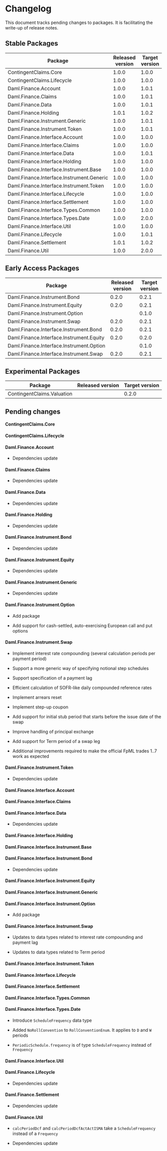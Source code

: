 # Changelog

This document tracks pending changes to packages. It is facilitating the write-up of release notes.

Stable Packages
---------------

| Package                                    | Released version   | Target version |
|--------------------------------------------|--------------------|----------------|
| ContingentClaims.Core                      | 1.0.0              | 1.0.0          |
| ContingentClaims.Lifecycle                 | 1.0.0              | 1.0.0          |
| Daml.Finance.Account                       | 1.0.0              | 1.0.1          |
| Daml.Finance.Claims                        | 1.0.0              | 1.0.1          |
| Daml.Finance.Data                          | 1.0.0              | 1.0.1          |
| Daml.Finance.Holding                       | 1.0.1              | 1.0.2          |
| Daml.Finance.Instrument.Generic            | 1.0.0              | 1.0.1          |
| Daml.Finance.Instrument.Token              | 1.0.0              | 1.0.1          |
| Daml.Finance.Interface.Account             | 1.0.0              | 1.0.0          |
| Daml.Finance.Interface.Claims              | 1.0.0              | 1.0.0          |
| Daml.Finance.Interface.Data                | 1.0.0              | 1.0.1          |
| Daml.Finance.Interface.Holding             | 1.0.0              | 1.0.0          |
| Daml.Finance.Interface.Instrument.Base     | 1.0.0              | 1.0.0          |
| Daml.Finance.Interface.Instrument.Generic  | 1.0.0              | 1.0.0          |
| Daml.Finance.Interface.Instrument.Token    | 1.0.0              | 1.0.0          |
| Daml.Finance.Interface.Lifecycle           | 1.0.0              | 1.0.0          |
| Daml.Finance.Interface.Settlement          | 1.0.0              | 1.0.0          |
| Daml.Finance.Interface.Types.Common        | 1.0.0              | 1.0.0          |
| Daml.Finance.Interface.Types.Date          | 1.0.0              | 2.0.0          |
| Daml.Finance.Interface.Util                | 1.0.0              | 1.0.0          |
| Daml.Finance.Lifecycle                     | 1.0.0              | 1.0.1          |
| Daml.Finance.Settlement                    | 1.0.1              | 1.0.2          |
| Daml.Finance.Util                          | 1.0.0              | 2.0.0          |

Early Access Packages
---------------------

| Package                                    | Released version   | Target version |
|--------------------------------------------|--------------------|----------------|
| Daml.Finance.Instrument.Bond               | 0.2.0              | 0.2.1          |
| Daml.Finance.Instrument.Equity             | 0.2.0              | 0.2.1          |
| Daml.Finance.Instrument.Option             |                    | 0.1.0          |
| Daml.Finance.Instrument.Swap               | 0.2.0              | 0.2.1          |
| Daml.Finance.Interface.Instrument.Bond     | 0.2.0              | 0.2.1          |
| Daml.Finance.Interface.Instrument.Equity   | 0.2.0              | 0.2.0          |
| Daml.Finance.Interface.Instrument.Option   |                    | 0.1.0          |
| Daml.Finance.Interface.Instrument.Swap     | 0.2.0              | 0.2.1          |

Experimental Packages
---------------------

| Package                                    | Released version   | Target version |
|--------------------------------------------|--------------------|----------------|
| ContingentClaims.Valuation                 |                    | 0.2.0          |

## Pending changes

#### ContingentClaims.Core

#### ContingentClaims.Lifecycle

#### Daml.Finance.Account

- Dependencies update

#### Daml.Finance.Claims

- Dependencies update

#### Daml.Finance.Data

- Dependencies update

#### Daml.Finance.Holding

- Dependencies update

#### Daml.Finance.Instrument.Bond

- Dependencies update

#### Daml.Finance.Instrument.Equity

- Dependencies update

#### Daml.Finance.Instrument.Generic

- Dependencies update

#### Daml.Finance.Instrument.Option

- Add package

- Add support for cash-settled, auto-exercising European call and put options

#### Daml.Finance.Instrument.Swap

- Implement interest rate compounding (several calculation periods per payment period)

- Support a more generic way of specifying notional step schedules

- Support specification of a payment lag

- Efficient calculation of SOFR-like daily compounded reference rates

- Implement arrears reset

- Implement step-up coupon

- Add support for initial stub period that starts before the issue date of the swap

- Improve handling of principal exchange

- Add support for Term period of a swap leg

- Additional improvements required to make the official FpML trades 1..7 work as expected

#### Daml.Finance.Instrument.Token

- Dependencies update

#### Daml.Finance.Interface.Account

#### Daml.Finance.Interface.Claims

#### Daml.Finance.Interface.Data

- Dependencies update

#### Daml.Finance.Interface.Holding

#### Daml.Finance.Interface.Instrument.Base

#### Daml.Finance.Interface.Instrument.Bond

- Dependencies update

#### Daml.Finance.Interface.Instrument.Equity

#### Daml.Finance.Interface.Instrument.Generic

#### Daml.Finance.Interface.Instrument.Option

- Add package

#### Daml.Finance.Interface.Instrument.Swap

- Updates to data types related to interest rate compounding and payment lag

- Updates to data types related to Term period

#### Daml.Finance.Interface.Instrument.Token

#### Daml.Finance.Interface.Lifecycle

#### Daml.Finance.Interface.Settlement

#### Daml.Finance.Interface.Types.Common

#### Daml.Finance.Interface.Types.Date

- Introduce `ScheduleFrequency` data type

- Added `NoRollConvention` to `RollConventionEnum`. It applies to `D` and `W` periods

- `PeriodicSchedule.frequency` is of type `ScheduleFrequency` instead of `Frequency`

#### Daml.Finance.Interface.Util

#### Daml.Finance.Lifecycle

- Dependencies update

#### Daml.Finance.Settlement

- Dependencies update

#### Daml.Finance.Util

- `calcPeriodDcf` and `calcPeriodDcfActActISMA` take a `ScheduleFrequency` instead of a `Frequency`

- Dependencies update
